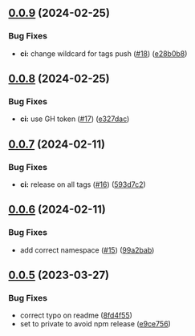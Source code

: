 ## [0.0.9](https://github.com/ptrptrd/dark-petrol-vscode/compare/0.0.8...0.0.9) (2024-02-25)


### Bug Fixes

* **ci:** change wildcard for tags push  ([#18](https://github.com/ptrptrd/dark-petrol-vscode/issues/18)) ([e28b0b8](https://github.com/ptrptrd/dark-petrol-vscode/commit/e28b0b8f722405cee65c38c97a5f3ab7ec0a74bd))

## [0.0.8](https://github.com/ptrptrd/dark-petrol-vscode/compare/0.0.7...0.0.8) (2024-02-25)


### Bug Fixes

* **ci:** use GH token ([#17](https://github.com/ptrptrd/dark-petrol-vscode/issues/17)) ([e327dac](https://github.com/ptrptrd/dark-petrol-vscode/commit/e327dac4593455589b07be7e7cb0dbd9ef94f118))

## [0.0.7](https://github.com/ptrptrd/dark-petrol-vscode/compare/0.0.6...0.0.7) (2024-02-11)


### Bug Fixes

* **ci:** release on all tags ([#16](https://github.com/ptrptrd/dark-petrol-vscode/issues/16)) ([593d7c2](https://github.com/ptrptrd/dark-petrol-vscode/commit/593d7c264b853c67a742df06dfb8a2ec0e23ea05))

## [0.0.6](https://github.com/ptrptrd/dark-petrol-vscode/compare/0.0.5...0.0.6) (2024-02-11)


### Bug Fixes

* add correct namespace ([#15](https://github.com/ptrptrd/dark-petrol-vscode/issues/15)) ([99a2bab](https://github.com/ptrptrd/dark-petrol-vscode/commit/99a2babf919bf1b08680cca874edc5f4c00ce18e))

## [0.0.5](https://github.com/pp7rd/dark-petrol-vscode/compare/0.0.4...0.0.5) (2023-03-27)


### Bug Fixes

* correct typo on readme ([8fd4f55](https://github.com/pp7rd/dark-petrol-vscode/commit/8fd4f55a96cb155ae371c5b2e94203a8bcc998da))
* set to private to avoid npm release ([e9ce756](https://github.com/pp7rd/dark-petrol-vscode/commit/e9ce7562735d6c09a3e89711c6575c7efee3d3f2))
